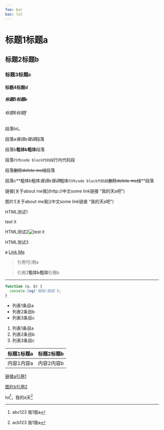 ```yaml
---
foo: bar
baz: lol
---
```


# 标题1标题a

## 标题2标题b

### 标题3标题c

#### 标题4标题d

##### 标题5标题e

###### 标题6标题f


段落lol。

段落a*强调a强调*段落

段落b**粗体b粗体**段落

段落`行内code block代码段`行内代码段

段落~~删除delete me线~~段落

段落c**粗体b粗体*强调a强调*粗体`行内code block代码段`~~删除delete me线~~**段落



链接[关于about me我](http://中文some link链接 "我的天a吧")

图片![关于about me我](中文some link链接 "我的天a吧")



HTML测试1<div>test it</div>

HTML测试2<img src="a link" alt="test it" />

HTML测试3<div style="color:black"><span>a <a href="link a">Link Me</a></span></div>


> 引用1引用a

> 引用2**粗体b粗体**引用b

---


```javascript
function (a, b) {
  console.log('测试!测试');
}
```


* 列表1条目a
* 列表2条目b
* 列表3条目c


1. 列表1条目a
2. 列表2条目b
3. 列表3条目c


| 标题1标题a | 标题2标题b |
| :-- | :-: |
| 内容1内容a | 内容2内容b |



[链接a引用1][bravo]

[图片b引用2][bravo]

lol[^footnote]，我的a天[^脚注1]

[^footnote]: abc123 我1我a
[^脚注1]: acb123 我1我a

[bravo]: http://example.com "测试test 我"
